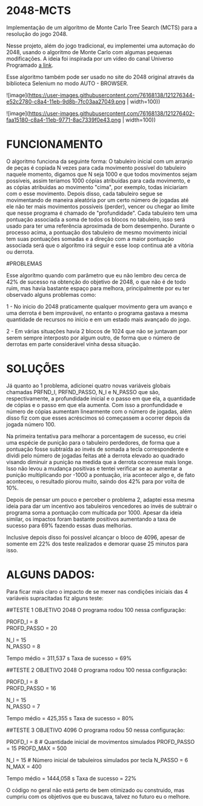 # 2048-MCTS
Implementação de um algoritmo de Monte Carlo Tree Search (MCTS) para a resolução do jogo 2048.

Nesse projeto, além do jogo tradicional, eu implementei uma automação do 2048, usando o algoritmo de Monte Carlo com algumas pequenas modificações.
A ideia foi inspirada por um vídeo do canal Universo Programado [a link](https://www.youtube.com/watch?v=BQ6a8Thjpsk).

Esse algoritmo também pode ser usado no site do 2048 original através da biblioteca Selenium no modo AUTO - BROWSER.

![image](https://user-images.githubusercontent.com/76168138/121276344-e52c2780-c8a4-11eb-9d8b-7fc03aa27049.png | width=100))

![image](https://user-images.githubusercontent.com/76168138/121276402-faa15180-c8a4-11eb-9771-8ac7339f0e43.png | width=100))

# FUNCIONAMENTO

O algoritmo funciona da seguinte forma:
 O tabuleiro inicial com um arranjo de peças é copiada N vezes para cada movimento possível do tabuleiro naquele momento, digamos que N seja 1000 e que todos movimentos sejam possíveis, assim teriamos 1000 cópias atribuidas para cada movimento, e as cópias atribuidas ao movimento "cima", por exemplo, todas iniciariam com o esse movimento. Depois disso, cada tabuleiro segue se movimentando de maneira aleatória por um certo número de jogadas até ele não ter mais movimentos possíveis (perder),  vencer ou chegar ao limite que nesse programa é chamado de "profundidade". 
Cada tabuleiro tem uma pontuação associada a soma de todos os blocos no tabuleiro, isso será usado para ter uma referência aproximada de bom desempenho.
Durante o processo acima, a pontuação dos tabuleiro de mesmo movimento inicial tem suas pontuações somadas e a direção com a maior pontuação associada será que o algorítmo irá seguir e esse loop continua até a vitória ou derrota.

#PROBLEMAS

Esse algorítmo quando com parâmetro que eu não lembro deu cerca de 42% de sucesso na obtenção do objetivo de 2048, o que não é de todo ruim, mas havia bastante espaço para melhora, principalmente por eu ter observado alguns problemas como: 

1 - No inicio do 2048 praticamente qualquer movimento gera um avanço e uma derrota é bem improvável, no entanto o programa gastava a mesma quantidade de recursos no início e em um estado mais avançado do jogo.

2 - Em várias situações havia 2 blocos de 1024 que não se juntavam por serem sempre interposto por algum outro, de forma que o número de derrotas em parte considerável vinha dessa situação.

# SOLUÇÕES

Já quanto ao 1 problema, adicionei quatro novas variáveis globais chamadas PRFND_I, PRFND_PASSO, N_I e N_PASSO que são, respectivamente, a profundidade inicial e o passo em que ela, a quantidade de cópias e o passo em que ela aumenta. Com isso a pronfundidade e número de cópias aumentam linearmente com o número de jogadas, além disso fiz com que esses acréscimos só começassem a ocorrer depois da jogada número 100.

Na primeira tentativa para melhorar a porcentagem de sucesso, eu criei uma espécie de punição para o tabuleiro perdedores, de forma que a pontuação fosse subtraída ao invés de somada a tecla correspondente e dividi pelo número de jogadas feitas até a derrota elevado ao quadrado visando diminuir a punição na medida que a derrota ocorresse mais longe. Isso não levou a mudança positivas e tentei verificar se ao aumentar a punição multiplicando por -1000 a pontuação, iria acontecer algo e, de fato aconteceu, o resultado piorou muito, saindo dos 42% para por volta de 10%.

Depois de pensar um pouco e perceber o problema 2, adaptei essa mesma ideia para dar um incentivo aos tabuleiros vencedores ao invés de subtrair o programa soma a pontuação com multicada por 1000. Apesar da ideia similar, os impactos foram bastante positivos aumentando a taxa de sucesso para 69% fazendo essas duas melhorias.

Inclusive depois disso foi possível alcançar o bloco de 4096, apesar de somente em 22% dos teste realizados e demorar quase 25 minutos para isso.


# ALGUNS DADOS:

Para ficar mais claro o impacto de se mexer nas condições iniciais das 4 variáveis supracitadas fiz alguns teste:

##TESTE 1
OBJETIVO 2048
O programa rodou 100 nessa configuração:

PROFD_I = 8  
PROFD_PASSO = 20

N_I = 15  
N_PASSO = 8

Tempo médio = 311,537 s
Taxa de sucesso = 69%


##TESTE 2
OBJETIVO 2048
O programa rodou 100 nessa configuração:

PROFD_I = 8  
PROFD_PASSO = 16

N_I = 15   
N_PASSO = 7

Tempo médio = 425,355 s
Taxa de sucesso = 80%


##TESTE 3
OBJETIVO 4096
O programa rodou 50 nessa configuração:

PROFD_I = 8  # Quantidade inicial de movimentos simulados
PROFD_PASSO = 15
PROFD_MAX = 500

N_I = 15   # Número inicial de tabuleiros simulados por tecla
N_PASSO = 6
N_MAX = 400

Tempo médio = 1444,058 s
Taxa de sucesso = 22%

O código no geral não está perto de bem otimizado ou construido, mas cumpriu com os objetivos que eu buscava, talvez no futuro eu o melhore.
